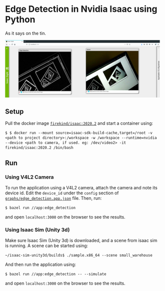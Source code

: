 # Edge Detection in Nvidia Isaac using Python

As it says on the tin.

![](res/example.png)

## Setup

Pull the docker image [`firekind/isaac:2020.2`](https://hub.docker.com/repository/docker/firekind/isaac) and start a container using:

```
$ $ docker run --mount source=isaac-sdk-build-cache,target=/root -v <path to project directory>:/workspace -w /workspace --runtime=nvidia --device <path to camera, if used. eg: /dev/video2> -it firekind/isaac:2020.2 /bin/bash
```

## Run

### Using V4L2 Camera
To run the application using a V4L2 camera, attach the camera and note its device id. Edit the `device_id` under the `config` section of [`graphs/edge_detection.app.json`](https://github.com/firekind/isaac_edge_detection/blob/master/graphs/edge_detection.app.json#L81) file. Then, run:

```
$ bazel run //app:edge_detection
```

and open `localhost:3000` on the browser to see the results.

### Using Isaac Sim (Unity 3d)

Make sure Isaac Sim (Unity 3d) is downloaded, and a scene from isaac sim is running. A scene can be started using:

```
~/isaac-sim-unity3d/builds$ ./sample.x86_64 --scene small_warehouse
```

And then run the application using:

```
$ bazel run //app:edge_detection -- --simulate
```

and open `localhost:3000` on the browser to see the results.
